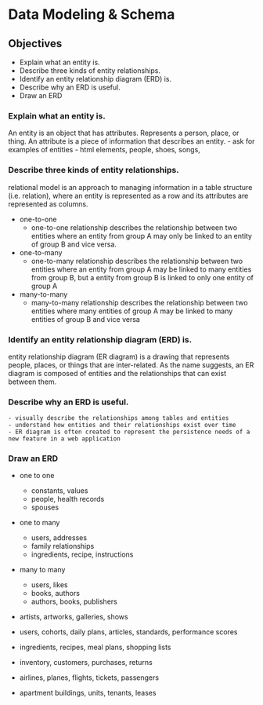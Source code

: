 # Data Modeling & Schema

## Objectives
- Explain what an entity is.
- Describe three kinds of entity relationships.
- Identify an entity relationship diagram (ERD) is.
- Describe why an ERD is useful.
- Draw an ERD

### Explain what an entity is.
An entity is an object that has attributes. Represents a person, place, or thing. An attribute is a piece of information that describes an entity.
    - ask for examples of entities
        - html elements, people, shoes, songs,

### Describe three kinds of entity relationships.
relational model is an approach to managing information in a table structure (i.e. relation), where an entity is represented as a row and its attributes are represented as columns.
- one-to-one
    - one-to-one relationship describes the relationship between two entities where an entity from group A may only be linked to an entity of group B and vice versa.
- one-to-many
    - one-to-many relationship describes the relationship between two entities where an entity from group A may be linked to many entities from group B, but a entity from group B is linked to only one entity of group A
- many-to-many
    - many-to-many relationship describes the relationship between two entities where many entities of group A may be linked to many entities of group B and vice versa

### Identify an entity relationship diagram (ERD) is.
entity relationship diagram (ER diagram) is a drawing that represents people, places, or things that are inter-related. As the name suggests, an ER diagram is composed of entities and the relationships that can exist between them.

### Describe why an ERD is useful.
    - visually describe the relationships among tables and entities
    - understand how entities and their relationships exist over time
    - ER diagram is often created to represent the persistence needs of a new feature in a web application

### Draw an ERD
- one to one
    - constants, values
    - people, health records
    - spouses

- one to many
    - users, addresses
    - family relationships
    - ingredients, recipe, instructions

- many to many
    - users, likes
    - books, authors
    - authors, books, publishers

- artists, artworks, galleries, shows
- users, cohorts, daily plans, articles, standards, performance scores
- ingredients, recipes, meal plans, shopping lists
- inventory, customers, purchases, returns
- airlines, planes, flights, tickets, passengers
- apartment buildings, units, tenants, leases






